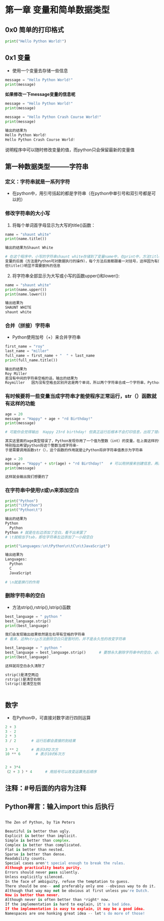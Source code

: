 # 第一章 变量和简单数据类型
                  
## 0x0 简单的打印格式
```python
print("Hello Python World!")
```
## 0x1 变量
* 使用一个变量去存储一些信息    
```python
message = "Hello Python World!"
print(message)
```
**如果修改一下message变量的信息呢**
```python
message = "Hello Python World!"
print(message)

message = "Hello Python Crash Course World!"
print(message)
```
```python
输出的结果为 
Hello Python World!
Hello Python Crash Course World!
```
说明程序中可以随时修改变量的值，而python只会保留最新的变量值          

## 第一种数据类型———字符串
### 定义：字符串就是一系列字符
* 在python中，用引号括起的都是字符串（在python中单引号和双引号都是可以的）

### 修改字符串的大小写
1. 将每个单词首字母显示为大写的title()函数：
```python
name = "shaunt white"
print(name.title())

输出的结果为Shaunt White

# 在这个程序中，小写的字符串shaunt white存储到了变量name中，在print中，方法title()出现在了
变量的后面（方法是Python可对数据执行的操作），每个方法后面都跟着一对括号，这样因为有的方法需要额外的信息来完成工作，
但title()明显不需要额外的信息
```
2. 将字符串全部显示为大写或小写的函数upper()和lower():
```python
name = "shaunt white"
print(name.upper())
print(name.lower())

输出结果为
SHAUNT WHITE
shaunt white
```

### 合并（拼接）字符串
* Python使用加号（+）来合并字符串
```python
first_name = "roy"
last_name = "miller"
full_name = first_name + "  " + last_name
print(full_name.title())

输出的结果为
Roy Miller
若没有中间的字符串空格的话，输出的结果为
Roymiller   因为没有空格去区别开这是两个单词，所以两个字符串合成一个字符串，Python会自动认为他是一个单词，那么当然只会将首字母大写啦
```
### 有时候要将一些变量当成字符串才能使程序正常运行，str（）函数就有这样的功能
```python
age = 20
message = "Happy" + age + "rd Birthday!"
print(message)

# 可能你会觉得输出  Happy 23rd birthday! 但真正运行后根本不会打印信息，出现了错误

其实这里面的age类型错误了，Python发现你用了一个值为整数（int）的变量，在上面这样的情况在字符串中使用整数时，需要
特别指出希望python将这个整数当成字符串~
于是需要调用函数str（），这个函数的作用就是让Python将非字符串值表示为字符串

age = 20
message = "Happy" + str(age) + "rd Birthday!"   # 可以用拼接来创建信息，再把整条信息都存储在一个变量中
print(message)

这样就会输出我们想要的了

```
### 在字符串中使用\t或\n来添加空白
```python
print("Python")
print("\tPython")
print("Python\t")

输出的结果为
Python
  Python
Python # 就是在右边添加了空白，看不出来罢了
# \t就相当于tab，即在字符串左边添加了一小段空白
```
```python
print("Languages:\n\tPython\n\tC\n\tJavaScript")

输出结果为
Languages:
  Python
  C
  JavaScript
 
# \n就是换行的作用
```
### 删除字符串的空白
* 方法strip(),rstrip(),lstrip()函数
```python
best_language = " python "
best_language.strip()
print(best_language)

我们会发现输出结果依然是左右带有空格的字符串
# 看来，这种strip方法删除空白只是暂时的，并不是永久性的改变字符串

best_language = " python "
best_language = best_language.strip()      # 要想永久删除字符串中的空白，必须将删除后的结果存回到变量中
print(best_language)

这样就将空白永久清除了

strip()是清空两边
rstrip()是清空右侧
lstrip()是清空左侧
 
 ```
 
 ## 数字
 * 在Python中，可直接对数字进行四则运算
 ```python
 2 + 3
 3 - 2
 2 * 3 
 3 / 2       # 运行后都会直接的到结果
 
 3 ** 2      # 表示3的2次方
 10 ** 6       # 表示10的6次方
 
 
 2 + 3*4 
 （2 + 3 ）* 4      # 用括号可以改变运算先后顺序
 ```
 
 ## 注释：#号后面的内容为注释                   
                          
 ## Python禅言：输入import this 后执行
 ```python
 
 The Zen of Python, by Tim Peters

Beautiful is better than ugly.
Explicit is better than implicit.
Simple is better than complex.
Complex is better than complicated.
Flat is better than nested.
Sparse is better than dense.
Readability counts.
Special cases aren't special enough to break the rules.
Although practicality beats purity.
Errors should never pass silently.
Unless explicitly silenced.
In the face of ambiguity, refuse the temptation to guess.
There should be one-- and preferably only one --obvious way to do it.
Although that way may not be obvious at first unless you're Dutch.
Now is better than never.
Although never is often better than *right* now.
If the implementation is hard to explain, it's a bad idea.
If the implementation is easy to explain, it may be a good idea.
Namespaces are one honking great idea -- let's do more of those!

```

 





